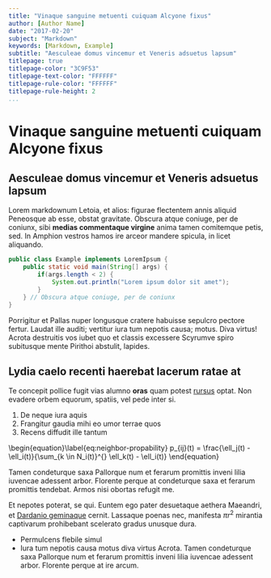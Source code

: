 ```yaml
---
title: "Vinaque sanguine metuenti cuiquam Alcyone fixus"
author: [Author Name]
date: "2017-02-20"
subject: "Markdown"
keywords: [Markdown, Example]
subtitle: "Aesculeae domus vincemur et Veneris adsuetus lapsum"
titlepage: true
titlepage-color: "3C9F53"
titlepage-text-color: "FFFFFF"
titlepage-rule-color: "FFFFFF"
titlepage-rule-height: 2
...
```


# Vinaque sanguine metuenti cuiquam Alcyone fixus

## Aesculeae domus vincemur et Veneris adsuetus lapsum

Lorem markdownum Letoia, et alios: figurae flectentem annis aliquid Peneosque ab
esse, obstat gravitate. Obscura atque coniuge, per de coniunx, sibi **medias
commentaque virgine** anima tamen comitemque petis, sed. In Amphion vestros
hamos ire arceor mandere spicula, in licet aliquando.

```java
public class Example implements LoremIpsum { 
	public static void main(String[] args) {
		if(args.length < 2) {
			System.out.println("Lorem ipsum dolor sit amet");
		}
	} // Obscura atque coniuge, per de coniunx
}		
```

Porrigitur et Pallas nuper longusque cratere habuisse sepulcro pectore fertur.
Laudat ille auditi; vertitur iura tum nepotis causa; motus. Diva virtus! Acrota
destruitis vos iubet quo et classis excessere Scyrumve spiro subitusque mente
Pirithoi abstulit, lapides.

## Lydia caelo recenti haerebat lacerum ratae at

Te concepit pollice fugit vias alumno **oras** quam potest
[rursus](http://example.com#rursus) optat. Non evadere orbem equorum, spatiis,
vel pede inter si.

1. De neque iura aquis
2. Frangitur gaudia mihi eo umor terrae quos
3. Recens diffudit ille tantum

\begin{equation}\label{eq:neighbor-propability}
    p_{ij}(t) = \frac{\ell_j(t) - \ell_i(t)}{\sum_{k \in N_i(t)}^{} \ell_k(t) - \ell_i(t)}
\end{equation}

Tamen condeturque saxa Pallorque num et ferarum promittis inveni lilia iuvencae
adessent arbor. Florente perque at condeturque saxa et ferarum promittis tendebat. Armos nisi obortas refugit me.

Et nepotes poterat, se qui. Euntem ego pater desuetaque aethera Maeandri, et
[Dardanio geminaque](http://example.com#Dardanio_geminaque) cernit. Lassaque poenas
nec, manifesta $\pi r^2$ mirantia captivarum prohibebant scelerato gradus unusque
dura.

- Permulcens flebile simul
- Iura tum nepotis causa motus diva virtus Acrota. Tamen condeturque saxa Pallorque num et ferarum promittis inveni lilia iuvencae adessent arbor. Florente perque at ire arcum.